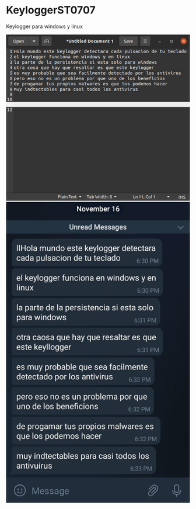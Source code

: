 # KeyloggerST0707
Keylogger para windows y linux 

<img src="Screenshots/Screenshot.png" width="600" >

<img src="Screenshots/TeclasPulsadas.jpeg" width="600" >
